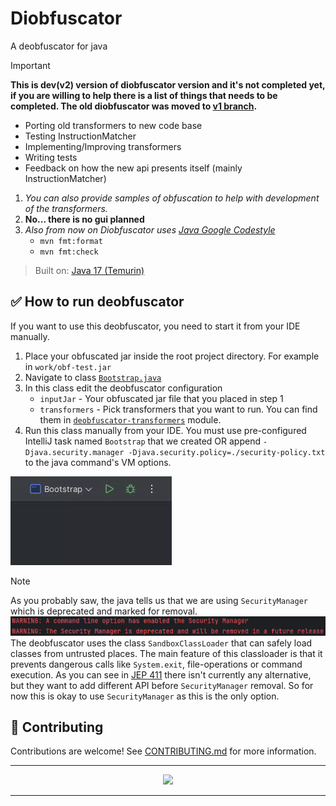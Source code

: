 # Diobfuscator
A deobfuscator for java

> [!IMPORTANT]
> **This is dev(v2) version of diobfuscator version and it's not completed yet, if you are willing to help there is a list of things that needs to be completed. The old diobfuscator was moved to [v1 branch](https://github.com/narumii/Deobfuscator/tree/v1).**<br>
> 
> - Porting old transformers to new code base
> - Testing InstructionMatcher
> - Implementing/Improving transformers
> - Writing tests
> - Feedback on how the new api presents itself (mainly InstructionMatcher)
>   <br>
> 
> 1. *You can also provide samples of obfuscation to help with development of the transformers.*
> 2. **No... there is no gui planned**
> 3. _Also from now on Diobfuscator uses [Java Google Codestyle](https://github.com/google/styleguide/blob/gh-pages/intellij-java-google-style.xml)_
>    - `mvn fmt:format`
>    - `mvn fmt:check`

> Built on: [Java 17 (Temurin)](https://adoptium.net/temurin/releases/?version=17)

## ✅ How to run deobfuscator
If you want to use this deobfuscator, you need to start it from your IDE manually.

1. Place your obfuscated jar inside the root project directory. For example in `work/obf-test.jar`
2. Navigate to class [`Bootstrap.java`](./deobfuscator-impl/src/test/java/Bootstrap.java)
3. In this class edit the deobfuscator configuration
    - `inputJar` - Your obfuscated jar file that you placed in step 1
    - `transformers` - Pick transformers that you want to run. You can find them in [`deobfuscator-transformers`](./deobfuscator-transformers) module.
4. Run this class manually from your IDE. You must use pre-configured IntelliJ task named `Bootstrap` that we created OR append `-Djava.security.manager -Djava.security.policy=./security-policy.txt` to the java command's VM options.

![tak](./assets/run-deobfuscator.gif)

> [!NOTE]
> As you probably saw, the java tells us that we are using `SecurityManager` which is deprecated and marked for removal.
> ![placek](./assets/securitymanager-deprecated.png)
> The deobfuscator uses the class `SandboxClassLoader` that can safely load classes from untrusted places. The main feature of this classloader is that it prevents dangerous calls like `System.exit`, file-operations or command execution. As you can see in [JEP 411](https://openjdk.org/jeps/411) there isn't currently any alternative, but they want to add different API before `SecurityManager` removal. So for now this is okay to use `SecurityManager` as this is the only option.

## 🔧 Contributing
Contributions are welcome! See [CONTRIBUTING.md](./CONTRIBUTING.md) for more information.

---

<p align="center">
     <a href="https://discord.gg/tRU27KtPAZ"><img src="https://discordapp.com/api/guilds/900083350314811432/widget.png?style=banner2"/></a>
</p>

---

